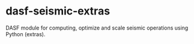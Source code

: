 # dasf-seismic-extras
DASF module for computing, optimize and scale seismic operations using Python (extras).
